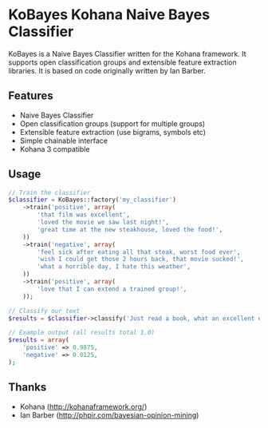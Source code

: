 KoBayes Kohana Naive Bayes Classifier
===============================

KoBayes is a Naive Bayes Classifier written for the Kohana framework. It supports open classification groups and extensible feature extraction libraries. It is based on code originally written by Ian Barber.


Features
--------

* Naive Bayes Classifier
* Open classification groups (support for multiple groups)
* Extensible feature extraction (use bigrams, symbols etc)
* Simple chainable interface
* Kohana 3 compatible


Usage
-----

```php
// Train the classifier
$classifier = KoBayes::factory('my_classifier')
    ->train('positive', array(
    	'that film was excellent',
    	'loved the movie we saw last night!',
    	'great time at the new steakhouse, loved the food!',
    ))
    ->train('negative', array(
    	'feel sick after eating all that steak, worst food ever',
    	'wish I could get those 2 hours back, that movie sucked!',
    	'what a horrible day, I hate this weather',
    ))
    ->train('positive', array(
    	'love that I can extend a trained group!',
    ));

// Classify our text
$results = $classifier->classify('Just read a book, what an excellent ending!');

// Example output (all results total 1.0)
$results = array(
	'positive' => 0.9875,
	'negative' => 0.0125,
);

```


Thanks
------

* Kohana (http://kohanaframework.org/)
* Ian Barber (http://phpir.com/bayesian-opinion-mining)